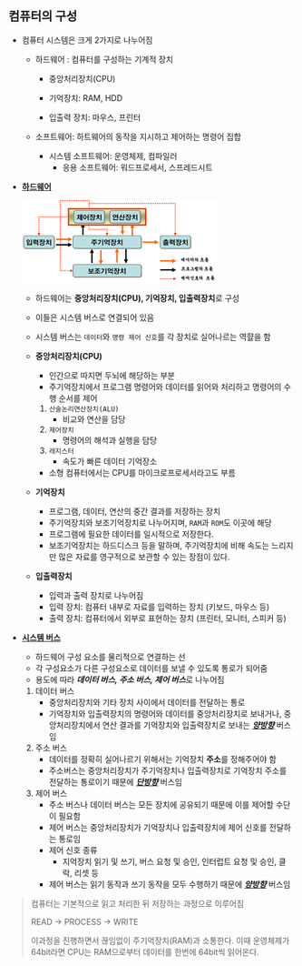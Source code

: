 ## 컴퓨터의 구성

* 컴퓨터 시스템은 크게 2가지로 나누어짐

  * 하드웨어 : 컴퓨터를 구성하는 기계적 장치

    * 중앙처리장치(CPU)

    * 기억장치: RAM, HDD

    * 입출력 장치: 마우스, 프린터


  * 소프트웨어: 하트웨어의 동작을 지시하고 제어하는 명령어 집합
    * 시스템 소프트웨어: 운영체제, 컴파일러
      * 응용 소프트웨어: 워드프로세서, 스프레드시트

* **<u>하드웨어</u>**

  ![다운로드](01_컴퓨터의_구성.assets/다운로드.png)

  
  * 하드웨어는 **중앙처리장치(CPU), 기억장치, 입출력장치**로 구성
  
  * 이들은 시스템 버스로 연결되어 있음
  
  * 시스템 버스는 `데이터`와 `명령 제어 신호`를 각 장치로 실어나르는 역햘을 함
  
  * **중앙처리장치(CPU)**

    * 인간으로 따지면 두뇌에 해당하는 부분
    * 주기억장치에서 프로그램 명령어와 데이터를 읽어와 처리하고 명령어의 수행 순서를 제어
  
    1. `산술논리연산장치(ALU)`
       * 비교와 연산을 담당
    2. `제어장치`
       * 명령어의 해석과 실행을 담당
    3. `레지스터`
       * 속도가 빠른 데이터 기억장소
  
    * 소형 컴퓨터에서는 CPU를 마이크로프로세서라고도 부름
  
  * **기억장치**
  
  
    * 프로그램, 데이터, 연산의 중간 결과를 저장하는 장치
    * 주기억장치와 보조기억장치로 나누어지며, `RAM`과 `ROM`도 이곳에 해당
    * 프로그램에 필요한 데이터를 일시적으로 저장한다.
    * 보조기억장치는 하드디스크 등을 말하며, 주기억장치에 비해 속도는 느리지만 많은 자료를 영구적으로 보관할 수 있는 장점이 있다.
  
  * **입출력장치**
  
  
    * 입력과 출력 장치로 나누어짐
    * 입력 장치: 컴퓨터 내부로 자료를 입력하는 장치 (키보드, 마우스 등)
    * 출력 장치: 컴퓨터에서 외부로 표현하는 장치 (프린터, 모니터, 스피커 등)
  
* **<u>시스템 버스</u>**

  
  * 하드웨어 구성 요소를 물리적으로 연결하는 선
  * 각 구성요소가 다른 구성요소로 데이터를 보낼 수 있도록 통로가 되어줌
  * 용도에 따라 ***데이터 버스, 주소 버스, 제어 버스***로 나누어짐
  
  1. 데이터 버스
     * 중앙처리장치와 기타 장치 사이에서 데이터를 전달하는 통로
     * 기억장치와 입출력장치의 명령어와 데이터를 중앙처리장치로 보내거나, 중앙처리장치에서 연산 결과를 기억장치와 입출력장치로 보내는 *<u>**양방향**</u>* 버스임
  2. 주소 버스
     * 데이터를 정확히 실어나르기 위해서는 기억장치 **주소**를 정해주어야 함
     * 주소버스는 중앙처리장치가 주기억장치나 입출력장치로 기억장치 주소를 전달하는 통로이기 때문에 **<u>*단방향*</u>** 버스임
  3. 제어 버스
     * 주소 버스나 데이터 버스는 모든 장치에 공유되기 때문에 이를 제어할 수단이 필요함
     * 제어 버스는 중앙처리장치가 기억장치나 입출력장치에 제어 신호를 전달하는 통로임
     * 제어 신호 종류
       * 지억장치 읽기 및 쓰기, 버스 요청 및 승인, 인터럽트 요청 및 승인, 클락, 리셋 등
     * 제어 버스는 읽기 동작과 쓰기 동작을 모두 수행하기 때문에 **<u>*양방향*</u>** 버스임

> 컴퓨터는 기본적으로 읽고 처리한 뒤 저장하는 과정으로 이루어짐
>
> READ -> PROCESS -> WRITE
>
> 이과정을 진행하면서 끊임없이 주기억장치(RAM)과 소통한다. 이때 운영체제가 64bit라면 CPU는 RAM으로부터 데이터를 한번에 64bit씩 읽어온다. 
